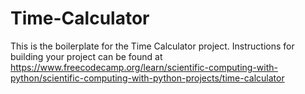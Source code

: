 # Time-Calculator

This is the boilerplate for the Time Calculator project. Instructions for building your project can be found at https://www.freecodecamp.org/learn/scientific-computing-with-python/scientific-computing-with-python-projects/time-calculator
